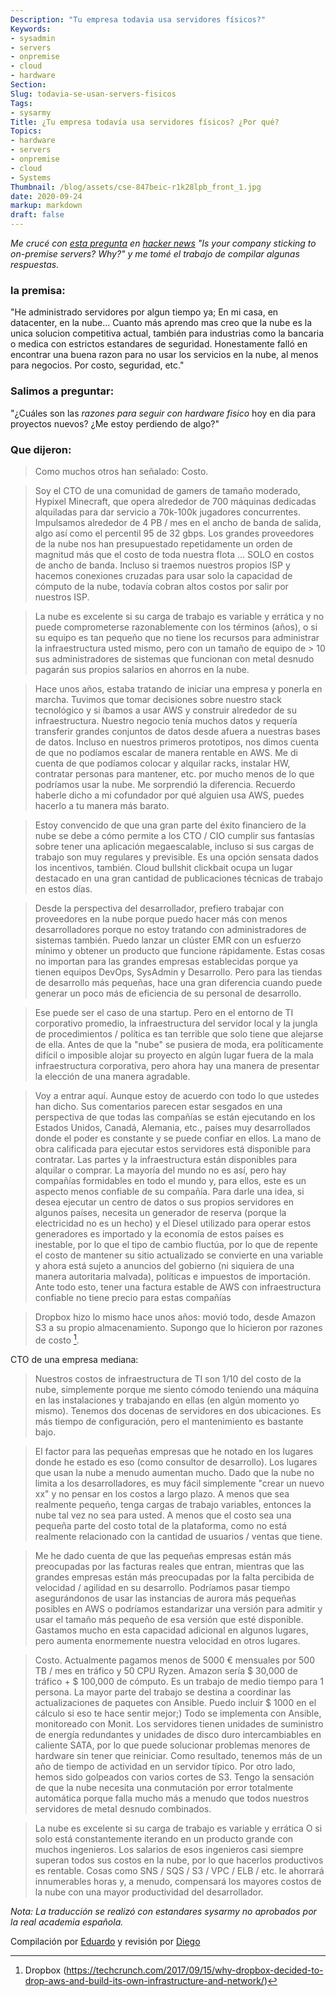 ```yaml
---
Description: "Tu empresa todavia usa servidores físicos?"
Keywords:
- sysadmin 
- servers
- onpremise
- cloud
- hardware
Section: 
Slug: todavia-se-usan-servers-fisicos
Tags:
- sysarmy
Title: ¿Tu empresa todavía usa servidores físicos? ¿Por qué?
Topics:
- hardware
- servers
- onpremise
- cloud
- Systems
Thumbnail: /blog/assets/cse-847beic-r1k28lpb_front_1.jpg
date: 2020-09-24
markup: markdown
draft: false
---
```


*Me crucé con [esta pregunta](https://news.ycombinator.com/item?id=23089999) en [hacker news](https://news.ycombinator.com/) "Is your company sticking to on-premise servers? Why?" y me tomé el trabajo de compilar algunas respuestas.*

<!--more-->

### la premisa:

"He administrado servidores por algun tiempo ya; En mi casa, en datacenter, en la nube... Cuanto más aprendo mas creo que la nube es la unica solucion competitiva actual, también para industrias como la bancaria o medica con estrictos estandares de seguridad.
Honestamente falló en encontrar una buena razon para no usar los servicios en la nube, al menos para negocios. Por costo, seguridad, etc."

### Salimos a preguntar:

"¿Cuáles son las *razones para seguir con hardware fisico* hoy en dia para proyectos nuevos? ¿Me estoy perdiendo de algo?"

### Que dijeron:

>Como muchos otros han señalado: Costo.

>Soy el CTO de una comunidad de gamers de tamaño moderado, Hypixel Minecraft, que opera alrededor de 700 máquinas dedicadas alquiladas para dar servicio a 70k-100k jugadores concurrentes. Impulsamos alrededor de 4 PB / mes en el ancho de banda de salida, algo así como el percentil 95 de 32 gbps. Los grandes proveedores de la nube nos han presupuestado repetidamente un orden de magnitud más que el costo de toda nuestra flota ... SOLO en costos de ancho de banda. Incluso si traemos nuestros propios ISP y hacemos conexiones cruzadas para usar solo la capacidad de cómputo de la nube, todavía cobran altos costos por salir por nuestros ISP.

>La nube es excelente si su carga de trabajo es variable y errática y no puede comprometerse razonablemente con los términos (años), o si su equipo es tan pequeño que no tiene los recursos para administrar la infraestructura usted mismo, pero con un tamaño de equipo de > 10 sus administradores de sistemas que funcionan con metal desnudo pagarán sus propios salarios en ahorros en la nube.

>Hace unos años, estaba tratando de iniciar una empresa y ponerla en marcha. Tuvimos que tomar decisiones sobre nuestro stack tecnológico y si íbamos a usar AWS y construir alrededor de su infraestructura. Nuestro negocio tenía muchos datos y requería transferir grandes conjuntos de datos desde afuera a nuestras bases de datos. Incluso en nuestros primeros prototipos, nos dimos cuenta de que no podíamos escalar de manera rentable en AWS. Me di cuenta de que podíamos colocar y alquilar racks, instalar HW, contratar personas para mantener, etc. por mucho menos de lo que podríamos usar la nube. Me sorprendió la diferencia. Recuerdo haberle dicho a mi cofundador por qué alguien usa AWS, puedes hacerlo a tu manera más barato.

>Estoy convencido de que una gran parte del éxito financiero de la nube se debe a cómo permite a los CTO / CIO cumplir sus fantasías sobre tener una aplicación megaescalable, incluso si sus cargas de trabajo son muy regulares y previsible.
Es una opción sensata dados los incentivos, también. Cloud bullshit clickbait ocupa un lugar destacado en una gran cantidad de publicaciones técnicas de trabajo en estos días.

>Desde la perspectiva del desarrollador, prefiero trabajar con proveedores en la nube porque puedo hacer más con menos desarrolladores porque no estoy tratando con administradores de sistemas también. Puedo lanzar un clúster EMR con un esfuerzo mínimo y obtener un producto que funcione rápidamente.
Estas cosas no importan para las grandes empresas establecidas porque ya tienen equipos DevOps, SysAdmin y Desarrollo. Pero para las tiendas de desarrollo más pequeñas, hace una gran diferencia cuando puede generar un poco más de eficiencia de su personal de desarrollo.

>Ese puede ser el caso de una startup. Pero en el entorno de TI corporativo promedio, la infraestructura del servidor local y la jungla de procedimientos / política es tan terrible que solo tiene que alejarse de ella. Antes de que la "nube" se pusiera de moda, era políticamente difícil o imposible alojar su proyecto en algún lugar fuera de la mala infraestructura corporativa, pero ahora hay una manera de presentar la elección de una manera agradable.

>Voy a entrar aquí. Aunque estoy de acuerdo con todo lo que ustedes han dicho. Sus comentarios parecen estar sesgados en una perspectiva de que todas las compañías se están ejecutando en los Estados Unidos, Canadá, Alemania, etc., países muy desarrollados donde el poder es constante y se puede confiar en ellos. La mano de obra calificada para ejecutar estos servidores está disponible para contratar. Las partes y la infraestructura están disponibles para alquilar o comprar. La mayoría del mundo no es así, pero hay compañías formidables en todo el mundo y, para ellos, este es un aspecto menos confiable de su compañía.
Para darle una idea, si desea ejecutar un centro de datos o sus propios servidores en algunos países, necesita un generador de reserva (porque la electricidad no es un hecho) y el Diesel utilizado para operar estos generadores es importado y la economía de estos países es inestable, por lo que el tipo de cambio fluctúa, por lo que de repente el costo de mantener su sitio actualizado se convierte en una variable y ahora está sujeto a anuncios del gobierno (ni siquiera de una manera autoritaria malvada), políticas e impuestos de importación. Ante todo esto, tener una factura estable de AWS con infraestructura confiable no tiene precio para estas compañías

>Dropbox hizo lo mismo hace unos años: movió todo, desde Amazon S3 a su propio almacenamiento.
Supongo que lo hicieron por razones de  costo [^1Drop].

CTO de una empresa mediana:
>Nuestros costos de infraestructura de TI son 1/10 del costo de la nube, simplemente porque me siento cómodo teniendo una máquina en las instalaciones y trabajando en ellas (en algún momento yo mismo).
Tenemos dos docenas de servidores en dos ubicaciones. Es más tiempo de configuración, pero el mantenimiento es bastante bajo.

>El factor para las pequeñas empresas que he notado en los lugares donde he estado es eso (como consultor de desarrollo). Los lugares que usan la nube a menudo aumentan mucho. Dado que la nube no limita a los desarrolladores, es muy fácil simplemente "crear un nuevo xx" y no pensar en los costos a largo plazo.
A menos que sea realmente pequeño, tenga cargas de trabajo variables, entonces la nube tal vez no sea para usted. A menos que el costo sea una pequeña parte del costo total de la plataforma, como no está realmente relacionado con la cantidad de usuarios / ventas que tiene.

>Me he dado cuenta de que las pequeñas empresas están más preocupadas por las facturas reales que entran, mientras que las grandes empresas están más preocupadas por la falta percibida de velocidad / agilidad en su desarrollo.
Podríamos pasar tiempo asegurándonos de usar las instancias de aurora más pequeñas posibles en AWS o podríamos estandarizar una versión para admitir y usar el tamaño más pequeño de esa versión que esté disponible. Gastamos mucho en esta capacidad adicional en algunos lugares, pero aumenta enormemente nuestra velocidad en otros lugares.

>Costo. Actualmente pagamos menos de 5000 € mensuales por 500 TB / mes en tráfico y 50 CPU Ryzen. Amazon sería $ 30,000 de tráfico + $ 100,000 de cómputo.
Es un trabajo de medio tiempo para 1 persona. La mayor parte del trabajo se destina a coordinar las actualizaciones de paquetes con Ansible. Puedo incluir $ 1000 en el cálculo si eso te hace sentir mejor;)
Todo se implementa con Ansible, monitoreado con Monit. Los servidores tienen unidades de suministro de energía redundantes y unidades de disco duro intercambiables en caliente SATA, por lo que puede solucionar problemas menores de hardware sin tener que reiniciar. Como resultado, tenemos más de un año de tiempo de actividad en un servidor típico.
Por otro lado, hemos sido golpeados con varios cortes de S3. Tengo la sensación de que la nube necesita una conmutación por error totalmente automática porque falla mucho más a menudo que todos nuestros servidores de metal desnudo combinados.

> La nube es excelente si su carga de trabajo es variable y errática
O si solo está constantemente iterando en un producto grande con muchos ingenieros. Los salarios de esos ingenieros casi siempre superan todos sus costos en la nube, por lo que hacerlos productivos es rentable. Cosas como SNS / SQS / S3 / VPC / ELB / etc. le ahorrará innumerables horas y, a menudo, compensará los mayores costos de la nube con una mayor productividad del desarrollador.

*Nota: La traducción se realizó con estandares sysarmy no aprobados por la real academia española.*

Compilación por [Eduardo](https://twitter.com/jedux) y revisión por [Diego](https://twitter.com/SeedVicious)

[^1Drop]: Dropbox (https://techcrunch.com/2017/09/15/why-dropbox-decided-to-drop-aws-and-build-its-own-infrastructure-and-network/)



